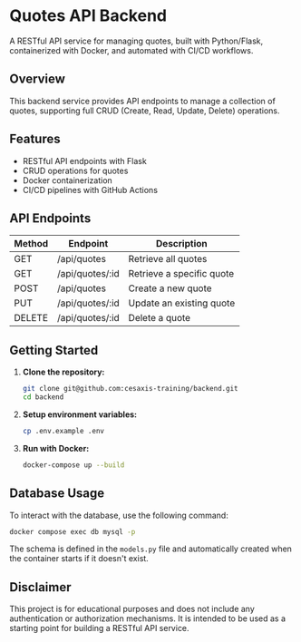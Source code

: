 # Quotes API Backend

A RESTful API service for managing quotes, built with Python/Flask, containerized with Docker, and automated with CI/CD workflows.

## Overview

This backend service provides API endpoints to manage a collection of quotes, supporting full CRUD (Create, Read, Update, Delete) operations.

## Features

- RESTful API endpoints with Flask
- CRUD operations for quotes
- Docker containerization
- CI/CD pipelines with GitHub Actions

## API Endpoints

| Method | Endpoint        | Description               |
| ------ | --------------- | ------------------------- |
| GET    | /api/quotes     | Retrieve all quotes       |
| GET    | /api/quotes/:id | Retrieve a specific quote |
| POST   | /api/quotes     | Create a new quote        |
| PUT    | /api/quotes/:id | Update an existing quote  |
| DELETE | /api/quotes/:id | Delete a quote            |

## Getting Started

1. **Clone the repository:**

   ```bash
   git clone git@github.com:cesaxis-training/backend.git
   cd backend
   ```

2. **Setup environment variables:**

   ```bash
   cp .env.example .env
   ```

3. **Run with Docker:**

   ```bash
   docker-compose up --build
   ```

## Database Usage

To interact with the database, use the following command:

```bash
docker compose exec db mysql -p
```

The schema is defined in the `models.py` file and automatically created when the container starts if it doesn't exist.

## Disclaimer

This project is for educational purposes and does not include any authentication or authorization mechanisms. It is intended to be used as a starting point for building a RESTful API service.

